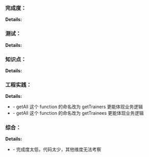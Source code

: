 ### 完成度：

**Details:**

### 测试：

**Details:**

### 知识点：

**Details:**

### 工程实践：

**Details:**

- \- getAll 这个 function 的命名改为 getTrainers 更能体现业务逻辑
- \- getAll 这个 function 的命名改为 getTrainees 更能体现业务逻辑

### 综合：

**Details:**

- \- 完成度太低，代码太少，其他维度无法考察
